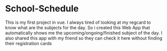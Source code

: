# School-Schedule
This is my first project in vue. I always tired of looking at my regcard to know what are the subjects for the day. So i created this Web App that automatically shows me the upcoming/ongoing/finished subject of the day. I also shared this app with my friend so they can check it here without finding their registration cards
